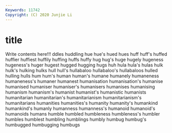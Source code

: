 ```yaml
---
Keywords: 11742
Copyright: (C) 2020 Junjie Li
---
```


# title

Write contents here!!!
ddles 
huddling 
hue 
hue's 
hued 
hues 
huff 
huff's
huffed 
huffier 
huffiest 
huffily 
huffing 
huffs 
huffy 
hug 
hug's 
huge
hugely 
hugeness 
hugeness's 
huger 
hugest 
hugged 
hugging 
hugs 
huh 
hula
hula's 
hulas 
hulk 
hulk's 
hulking 
hulks 
hull 
hull's 
hullabaloo 
hullabaloo's
hullabaloos 
hulled 
hulling 
hulls 
hum 
hum's 
human 
human's 
humane 
humanely
humaneness 
humaneness's 
humaner 
humanest 
humanisation 
humanisation's 
humanise 
humanised 
humaniser 
humaniser's
humanisers 
humanises 
humanising 
humanism 
humanism's 
humanist 
humanist's 
humanistic 
humanists 
humanitarian
humanitarian's 
humanitarianism 
humanitarianism's 
humanitarians 
humanities 
humanities's 
humanity 
humanity's 
humankind 
humankind's
humanly 
humanness 
humanness's 
humanoid 
humanoid's 
humanoids 
humans 
humble 
humbled 
humbleness
humbleness's 
humbler 
humbles 
humblest 
humbling 
humblings 
humbly 
humbug 
humbug's 
humbugged
humbugging 
humbugs 

